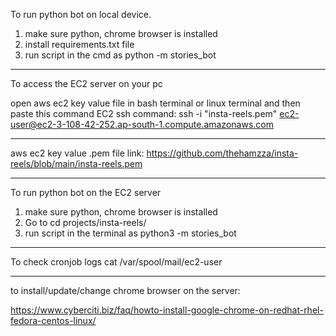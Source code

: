 To run python bot on local device.
1) make sure python, chrome browser is installed
2) install requirements.txt file
3) run script in the cmd as
  python -m stories_bot

----------------------------------
To access the EC2 server on your pc

open aws ec2 key value file in bash terminal or linux terminal and then paste this command
EC2 ssh command:
ssh -i "insta-reels.pem" ec2-user@ec2-3-108-42-252.ap-south-1.compute.amazonaws.com

-------------------------------------
aws ec2 key value .pem file link:
https://github.com/thehamzza/insta-reels/blob/main/insta-reels.pem

-----------------------------------
To run python bot on the EC2 server
1) make sure python, chrome browser is installed
2) Go to cd projects/insta-reels/
3) run script in the terminal as
  python3 -m stories_bot
  
-----------------------------------
To check cronjob logs
cat /var/spool/mail/ec2-user

---------------------------------------
to install/update/change chrome browser on the server:

https://www.cyberciti.biz/faq/howto-install-google-chrome-on-redhat-rhel-fedora-centos-linux/
